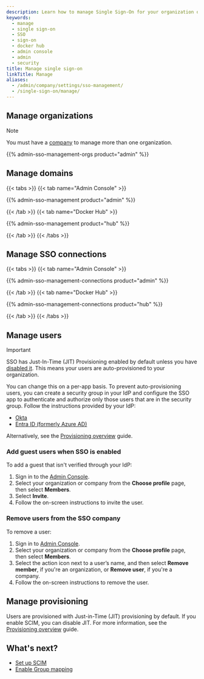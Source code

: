 ```yaml
---
description: Learn how to manage Single Sign-On for your organization or company.
keywords:
  - manage
  - single sign-on
  - SSO
  - sign-on
  - docker hub
  - admin console
  - admin
  - security
title: Manage single sign-on
linkTitle: Manage
aliases:
  - /admin/company/settings/sso-management/
  - /single-sign-on/manage/
---
```


## Manage organizations

> [!NOTE]
>
> You must have a [company](/admin/company/) to manage more than one organization.

<Include file="admin-early-access.md" />

{{% admin-sso-management-orgs product="admin" %}}

## Manage domains

{{< tabs >}}
{{< tab name="Admin Console" >}}

<Include file="admin-early-access.md" />

{{% admin-sso-management product="admin" %}}

{{< /tab >}}
{{< tab name="Docker Hub" >}}

{{% admin-sso-management product="hub" %}}

{{< /tab >}}
{{< /tabs >}}

## Manage SSO connections

{{< tabs >}}
{{< tab name="Admin Console" >}}

<Include file="admin-early-access.md" />

{{% admin-sso-management-connections product="admin" %}}

{{< /tab >}}
{{< tab name="Docker Hub" >}}

{{% admin-sso-management-connections product="hub" %}}

{{< /tab >}}
{{< /tabs >}}

## Manage users

> [!IMPORTANT]
>
> SSO has Just-In-Time (JIT) Provisioning enabled by default unless you have [disabled it](/security/for-admins/provisioning/just-in-time/#sso-authentication-with-jit-provisioning-disabled). This means your users are auto-provisioned to your organization.
>
> You can change this on a per-app basis. To prevent auto-provisioning users, you can create a security group in your IdP and configure the SSO app to authenticate and authorize only those users that are in the security group. Follow the instructions provided by your IdP:
>
> - [Okta](https://help.okta.com/en-us/Content/Topics/Security/policies/configure-app-signon-policies.htm)
> - [Entra ID (formerly Azure AD)](https://learn.microsoft.com/en-us/azure/active-directory/develop/howto-restrict-your-app-to-a-set-of-users)
>
> Alternatively, see the [Provisioning overview](/manuals/security/for-admins/provisioning/_index.md) guide.

### Add guest users when SSO is enabled

To add a guest that isn't verified through your IdP:

1. Sign in to the [Admin Console](https://app.docker.com/admin).
2. Select your organization or company from the **Choose profile** page, then select **Members**.
3. Select **Invite**.
4. Follow the on-screen instructions to invite the user.

### Remove users from the SSO company

To remove a user:

1. Sign in to [Admin Console](https://app.docker.com/admin).
2. Select your organization or company from the **Choose profile** page, then select **Members**.
3. Select the action icon next to a user’s name, and then select **Remove member**, if you're an organization, or **Remove user**, if you're a company.
4. Follow the on-screen instructions to remove the user.

## Manage provisioning

Users are provisioned with Just-in-Time (JIT) provisioning by default. If you enable SCIM, you can disable JIT. For more information, see the [Provisioning overview](/manuals/security/for-admins/provisioning/_index.md) guide.

## What's next?

- [Set up SCIM](../provisioning/scim.md)
- [Enable Group mapping](../provisioning/group-mapping.md)
